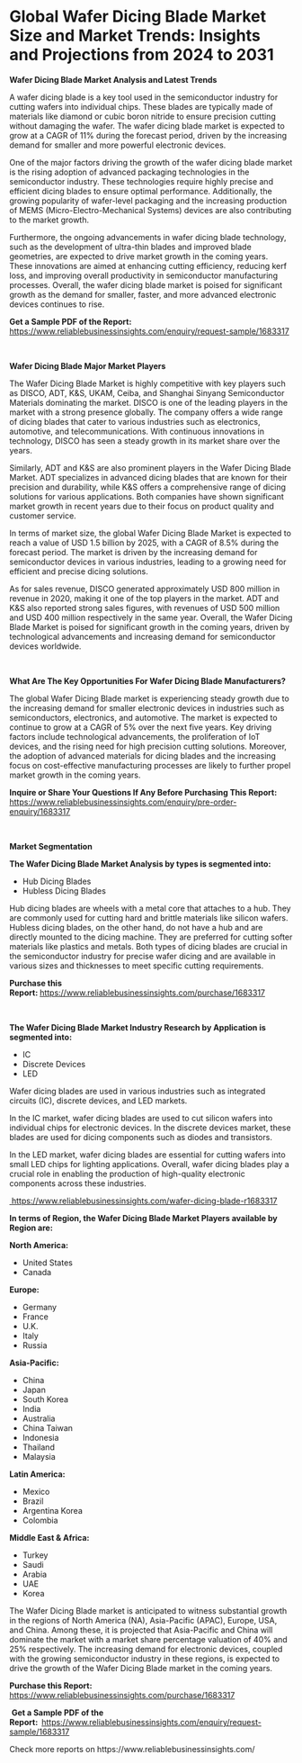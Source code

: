 <p><h1>Global Wafer Dicing Blade Market Size and Market Trends: Insights and Projections from 2024 to 2031</h1></p><p><strong>Wafer Dicing Blade Market Analysis and Latest Trends</strong></p>
<p><p>A wafer dicing blade is a key tool used in the semiconductor industry for cutting wafers into individual chips. These blades are typically made of materials like diamond or cubic boron nitride to ensure precision cutting without damaging the wafer. The wafer dicing blade market is expected to grow at a CAGR of 11% during the forecast period, driven by the increasing demand for smaller and more powerful electronic devices.</p><p>One of the major factors driving the growth of the wafer dicing blade market is the rising adoption of advanced packaging technologies in the semiconductor industry. These technologies require highly precise and efficient dicing blades to ensure optimal performance. Additionally, the growing popularity of wafer-level packaging and the increasing production of MEMS (Micro-Electro-Mechanical Systems) devices are also contributing to the market growth.</p><p>Furthermore, the ongoing advancements in wafer dicing blade technology, such as the development of ultra-thin blades and improved blade geometries, are expected to drive market growth in the coming years. These innovations are aimed at enhancing cutting efficiency, reducing kerf loss, and improving overall productivity in semiconductor manufacturing processes. Overall, the wafer dicing blade market is poised for significant growth as the demand for smaller, faster, and more advanced electronic devices continues to rise.</p></p>
<p><strong>Get a Sample PDF of the Report:&nbsp;</strong> <a href="https://www.reliablebusinessinsights.com/enquiry/request-sample/1683317">https://www.reliablebusinessinsights.com/enquiry/request-sample/1683317</a></p>
<p>&nbsp;</p>
<p><strong>Wafer Dicing Blade Major Market Players</strong></p>
<p><p>The Wafer Dicing Blade Market is highly competitive with key players such as DISCO, ADT, K&S, UKAM, Ceiba, and Shanghai Sinyang Semiconductor Materials dominating the market. DISCO is one of the leading players in the market with a strong presence globally. The company offers a wide range of dicing blades that cater to various industries such as electronics, automotive, and telecommunications. With continuous innovations in technology, DISCO has seen a steady growth in its market share over the years.</p><p>Similarly, ADT and K&S are also prominent players in the Wafer Dicing Blade Market. ADT specializes in advanced dicing blades that are known for their precision and durability, while K&S offers a comprehensive range of dicing solutions for various applications. Both companies have shown significant market growth in recent years due to their focus on product quality and customer service.</p><p>In terms of market size, the global Wafer Dicing Blade Market is expected to reach a value of USD 1.5 billion by 2025, with a CAGR of 8.5% during the forecast period. The market is driven by the increasing demand for semiconductor devices in various industries, leading to a growing need for efficient and precise dicing solutions.</p><p>As for sales revenue, DISCO generated approximately USD 800 million in revenue in 2020, making it one of the top players in the market. ADT and K&S also reported strong sales figures, with revenues of USD 500 million and USD 400 million respectively in the same year. Overall, the Wafer Dicing Blade Market is poised for significant growth in the coming years, driven by technological advancements and increasing demand for semiconductor devices worldwide.</p></p>
<p>&nbsp;</p>
<p><strong>What Are The Key Opportunities For Wafer Dicing Blade Manufacturers?</strong></p>
<p><p>The global Wafer Dicing Blade market is experiencing steady growth due to the increasing demand for smaller electronic devices in industries such as semiconductors, electronics, and automotive. The market is expected to continue to grow at a CAGR of 5% over the next five years. Key driving factors include technological advancements, the proliferation of IoT devices, and the rising need for high precision cutting solutions. Moreover, the adoption of advanced materials for dicing blades and the increasing focus on cost-effective manufacturing processes are likely to further propel market growth in the coming years.</p></p>
<p><strong>Inquire or Share Your Questions If Any Before Purchasing This Report:</strong> <a href="https://www.reliablebusinessinsights.com/enquiry/pre-order-enquiry/1683317">https://www.reliablebusinessinsights.com/enquiry/pre-order-enquiry/1683317</a></p>
<p>&nbsp;</p>
<p><strong>Market Segmentation</strong></p>
<p><strong>The Wafer Dicing Blade Market Analysis by types is segmented into:</strong></p>
<p><ul><li>Hub Dicing Blades</li><li>Hubless Dicing Blades</li></ul></p>
<p><p>Hub dicing blades are wheels with a metal core that attaches to a hub. They are commonly used for cutting hard and brittle materials like silicon wafers. Hubless dicing blades, on the other hand, do not have a hub and are directly mounted to the dicing machine. They are preferred for cutting softer materials like plastics and metals. Both types of dicing blades are crucial in the semiconductor industry for precise wafer dicing and are available in various sizes and thicknesses to meet specific cutting requirements.</p></p>
<p><strong>Purchase this Report:&nbsp;</strong><a href="https://www.reliablebusinessinsights.com/purchase/1683317">https://www.reliablebusinessinsights.com/purchase/1683317</a></p>
<p>&nbsp;</p>
<p><strong>The Wafer Dicing Blade Market Industry Research by Application is segmented into:</strong></p>
<p><ul><li>IC</li><li>Discrete Devices</li><li>LED</li></ul></p>
<p><p>Wafer dicing blades are used in various industries such as integrated circuits (IC), discrete devices, and LED markets. </p><p>In the IC market, wafer dicing blades are used to cut silicon wafers into individual chips for electronic devices. In the discrete devices market, these blades are used for dicing components such as diodes and transistors. </p><p>In the LED market, wafer dicing blades are essential for cutting wafers into small LED chips for lighting applications. Overall, wafer dicing blades play a crucial role in enabling the production of high-quality electronic components across these industries.</p></p>
<p><a href="https://www.reliablebusinessinsights.com/wafer-dicing-blade-r1683317">&nbsp;https://www.reliablebusinessinsights.com/wafer-dicing-blade-r1683317</a></p>
<p><strong>In terms of Region, the Wafer Dicing Blade Market Players available by Region are:</strong></p>
<p>
    <p> <strong> North America: </strong>
        <ul>
            <li>United States</li>
            <li>Canada</li>
        </ul>
        </p> 
    <p> <strong> Europe: </strong>
        <ul>
            <li>Germany</li>
            <li>France</li>
            <li>U.K.</li>
            <li>Italy</li>
            <li>Russia</li>
        </ul>
        </p> 
    <p> <strong> Asia-Pacific: </strong>
        <ul>
            <li>China</li>
            <li>Japan</li>
            <li>South Korea</li>
            <li>India</li>
            <li>Australia</li>
            <li>China Taiwan</li>
            <li>Indonesia</li>
            <li>Thailand</li>
            <li>Malaysia</li>
        </ul>
        </p> 
    <p> <strong> Latin America: </strong>
        <ul>
            <li>Mexico</li>
            <li>Brazil</li>
            <li>Argentina Korea</li>
            <li>Colombia</li>
        </ul>
        </p> 
    <p> <strong> Middle East & Africa: </strong>
        <ul>
            <li>Turkey</li>
            <li>Saudi</li>
            <li>Arabia</li>
            <li>UAE</li>
            <li>Korea</li>
        </ul>
    </p>
    </p>
<p><p>The Wafer Dicing Blade market is anticipated to witness substantial growth in the regions of North America (NA), Asia-Pacific (APAC), Europe, USA, and China. Among these, it is projected that Asia-Pacific and China will dominate the market with a market share percentage valuation of 40% and 25% respectively. The increasing demand for electronic devices, coupled with the growing semiconductor industry in these regions, is expected to drive the growth of the Wafer Dicing Blade market in the coming years.</p></p>
<p><strong>Purchase this Report: </strong><a href="https://www.reliablebusinessinsights.com/purchase/1683317">https://www.reliablebusinessinsights.com/purchase/1683317</a></p>
<p>&nbsp;<strong>Get a Sample PDF of the Report:&nbsp;&nbsp;</strong><a href="https://www.reliablebusinessinsights.com/enquiry/request-sample/1683317">https://www.reliablebusinessinsights.com/enquiry/request-sample/1683317</a></p>
<p><strong></strong></p>
<p>Check more reports on https://www.reliablebusinessinsights.com/</p>